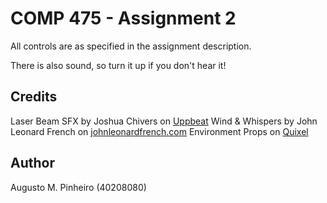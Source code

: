 # COMP 475 - Assignment 2

All controls are as specified in the assignment description.

There is also sound, so turn it up if you don't hear it!

## Credits

Laser Beam SFX by Joshua Chivers on [Uppbeat](https://uppbeat.io/sfx/laser-eyes-energy-beam/11833/30606)
Wind & Whispers by John Leonard French on [johnleonardfrench.com](https://johnleonardfrench.com/)
Environment Props on [Quixel](https://quixel.com/)

## Author

Augusto M. Pinheiro (40208080)
